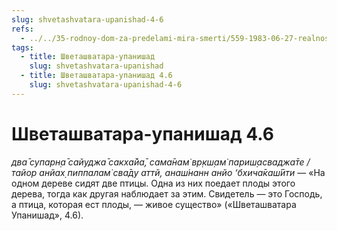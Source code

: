 ```yaml
---
slug: shvetashvatara-upanishad-4-6
refs:
  - ../../35-rodnoy-dom-za-predelami-mira-smerti/559-1983-06-27-realnost-very-za-predelami-mira-smerti.md
tags:
  - title: Шветашватара-упанишад
    slug: shvetashvatara-upanishad
  - title: Шветашватара-упанишад 4.6
    slug: shvetashvatara-upanishad-4-6
---
```


# Шветашватара-упанишад 4.6

*два̄ супарн̣а̄ сайуджа̄ сакха̄йа̄, сама̄нам̇ вр̣кш̣ам̇ париш̣асваджа̄те / тайор анйах̣ пиппалам̇ сва̄ду аттй, анаш́нанн анйо ‘бхича̄каш́ӣти* — «На одном дереве сидят две птицы. Одна из них поедает плоды этого дерева, тогда как другая наблюдает за этим. Свидетель — это Господь, а птица, которая ест плоды, — живое существо» («Шветашватара Упанишад», 4.6).

